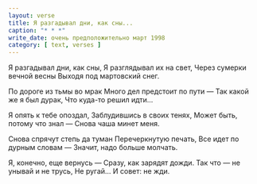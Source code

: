 ```yaml
---
layout: verse
title: Я разгадывал дни, как сны...
caption: "* * *"
write_date: очень предположительно март 1998
category: [ text, verses ]
---
```

Я разгадывал дни, как сны,
Я разглядывал их на свет,
Через сумерки вечной весны
Выходя под мартовский снег.

По дороге из тьмы во мрак
Много дел предстоит по пути —
Так какой же я был дурак,
Что куда-то решил идти...

Я опять к тебе опоздал,
Заблудившись в своих тенях,
Может быть, потому что знал —
Снова чаша минет меня.

Снова спрячут степь да туман
Перечеркнутую печать,
Все идет по дурным словам —
Значит, надо больше молчать.

Я, конечно, еще вернусь —
Сразу, как зарядят дожди.
Так что — не унывай и не трусь,
Не ругай... И совет: не жди.
